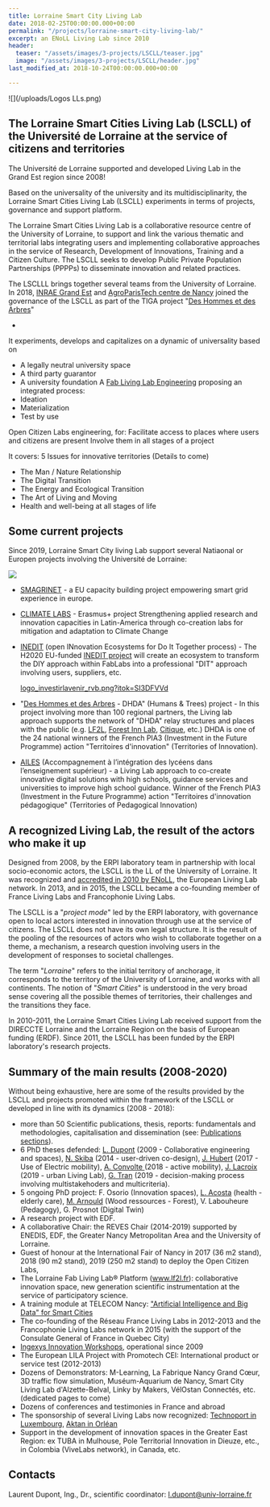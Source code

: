 ```yaml
---
title: Lorraine Smart City Living Lab
date: 2018-02-25T00:00:00.000+00:00
permalink: "/projects/lorraine-smart-city-living-lab/"
excerpt: an ENoLL Living Lab since 2010
header:
  teaser: "/assets/images/3-projects/LSCLL/teaser.jpg"
  image: "/assets/images/3-projects/LSCLL/header.jpg"
last_modified_at: 2018-10-24T00:00:00.000+00:00

---
```

![](/uploads/Logos LLs.png)

## The Lorraine Smart Cities Living Lab (LSCLL) of the Université de Lorraine at the service of citizens and territories

The Université de Lorraine supported and developed Living Lab in the Grand Est region since 2008!

Based on the universality of the university and its multidisciplinarity, the Lorraine Smart Cities Living Lab (LSCLL) experiments in terms of projects, governance and support platform.

The Lorraine Smart Cities Living Lab is a collaborative resource centre of the University of Lorraine, to support and link the various thematic and territorial labs integrating users and implementing collaborative approaches in the service of Research, Development of Innovations, Training and a Citizen Culture. The LSCLL seeks to develop Public Private Population Partnerships (PPPPs) to disseminate innovation and related practices.

The LSCLLL brings together several teams from the University of Lorraine. In 2018, [INRAE Grand Est](https://www.inrae.fr/centres/grand-est-nancy) and [AgroParisTech centre de Nancy](http://www2.agroparistech.fr/Centre-de-Nancy-733.html) joined the governance of the LSCLL as part of the TIGA project "[Des Hommes et des Arbres](https://www.deshommesetdesarbres.org/)"

* 

It experiments, develops and capitalizes on a dynamic of universality based on

* A legally neutral university space
* A third party guarantor
* A university foundation
  A [Fab Living Lab Engineering](/concept/)  proposing an integrated process:
* Ideation
* Materialization
* Test by use

Open Citizen Labs engineering, for:
Facilitate access to places where users and citizens are present
Involve them in all stages of a project

It covers: 5 Issues for innovative territories (Details to come)

* The Man / Nature Relationship
* The Digital Transition
* The Energy and Ecological Transition
* The Art of Living and Moving
* Health and well-being at all stages of life

## Some current projects

Since 2019, Lorraine Smart City living Lab support several Natiaonal or Europen projects involving the Université de Lorraine:

![](/uploads/eu_flag-2015.jpg)

* [SMAGRINET](https://www.smagrinet.eu/) - a EU capacity building project empowering smart grid experience in europe.
* [CLIMATE LABS](https://erpi.univ-lorraine.fr/projects/Climatelabs/) - Erasmus+ project Strengthening applied research and innovation capacities in Latin-America through co-creation labs for mitigation and adaptation to Climate Change
* [INEDIT](https://erpi.univ-lorraine.fr/projects/INEDIT/) (open INnovation Ecosystems for Do It Together process) - The H2020 EU-funded [INEDIT project](https://www.inedit-project.eu/project/) will create an ecosystem to transform the DIY approach within FabLabs into a professional "DIT" approach involving users, suppliers, etc.

  [logo_investirlavenir_rvb.png?itok=SI3DFVVd](https://www.gouvernement.fr/sites/default/files/styles/illustration-centre/public/contenu/illustration/2018/10/logo_investirlavenir_rvb.png?itok=SI3DFVVd "logo_investirlavenir_rvb.png?itok=SI3DFVVd")
* "[Des Hommes et des Arbres](https://www.deshommesetdesarbres.org/) - DHDA" (Humans & Trees) project - In this project involving more than 100 regional partners, the Living lab approach supports the network of "DHDA" relay structures and places with the public (e.g. [LF2L](http://lf2l.fr), [Forest Inn Lab](https://factuel.univ-lorraine.fr/node/13837), [Citique](https://www.citique.fr/), etc.) DHDA is one of the 24 national winners of the French PIA3 (Investment in the Future Programme) action "Territoires d'innovation" (Territories of Innovation).
* [AILES](https://erpi.univ-lorraine.fr/projects/Ailes/) (Accompagnement à l’intégration des lycéens dans l’enseignement supérieur) - a Living Lab approach to co-create innovative digital solutions with high schools, guidance services and universities to improve high school guidance. Winner of the French PIA3 (Investment in the Future Programme) action "Territoires d'innovation pédagogique" (Territories of Pedagogical Innovation)

## A recognized Living Lab, the result of the actors who make it up

Designed from 2008, by the ERPI laboratory team in partnership with local socio-economic actors, the LSCLL is the LL of the University of Lorraine. It was recognized and [accredited in 2010 by ENoLL](https://enoll.org/network/living-labs/?livinglab=lorraine-smart-cities-living-lab), the European Living Lab network. In 2013, and in 2015, the LSCLL became a co-founding member of France Living Labs and Francophonie Living Labs.

The LSCLL is a "_project mode_" led by the ERPI laboratory, with governance open to local actors interested in innovation through use at the service of citizens. The LSCLL does not have its own legal structure. It is the result of the pooling of the resources of actors who wish to collaborate together on a theme, a mechanism, a research question involving users in the development of responses to societal challenges.

The term "_Lorraine_" refers to the initial territory of anchorage, it corresponds to the territory of the University of Lorraine, and works with all continents.
The notion of "_Smart Cities_" is understood in the very broad sense covering all the possible themes of territories, their challenges and the transitions they face.

In 2010-2011, the Lorraine Smart Cities Living Lab received support from the DIRECCTE Lorraine and the Lorraine Region on the basis of European funding (ERDF). Since 2011, the LSCLL has been funded by the ERPI laboratory's research projects.

## Summary of the main results (2008-2020)

Without being exhaustive, here are some of the results provided by the LSCLL and projects promoted within the framework of the LSCLL or developed in line with its dynamics (2008 - 2018):

* more than 50 Scientific publications, thesis, reports: fundamentals and methodologies, capitalisation and dissemination (see: [Publications sections](http://lf2l.fr/publications/)).
* 6 PhD theses defended: [L. Dupont](http://www.theses.fr/2009INPL069N) (2009 - Collaborative engineering and spaces), [N. Skiba](http://www.theses.fr/2014LORR0027) (2014 - user-driven co-design), [J. Hubert](http://www.theses.fr/2017LORR0083) (2017 - Use of Electric mobility), [A. Convolte ](http://www.theses.fr/2018LORR0243)(2018 - active mobility), [J. Lacroix](http://www.theses.fr/2019LORR0185) (2019 - urban Living Lab), [G. Tran](http://www.theses.fr/2019LORR0168) (2019 - decision-making process involving multistakehoders and multicriteria).
* 5 ongoing PhD project: F. Osorio (Innovation spaces), [L. Acosta](https://erpi.univ-lorraine.fr/people/Linda-Acosta/) (health - elderly care), [M. Arnould](https://erpi.univ-lorraine.fr/people/Maxence-Arnould/) (Wood ressources - Forest), V. Labouheure (Pedagogy), G. Prosnot (Digital Twin)
* A research project with EDF.
* A collaborative Chair: the REVES Chair (2014-2019) supported by ENEDIS, EDF, the Greater Nancy Metropolitan Area and the University of Lorraine.
* Guest of honour at the International Fair of Nancy in 2017 (36 m2 stand), 2018 (90 m2 stand), 2019 (250 m2 stand) to deploy the Open Citizen Labs,
* The Lorraine Fab Living Lab® Platform (www.lf2l.fr): collaborative innovation space, new generation scientific instrumentation at the service of participatory science.
* A training module at TELECOM Nancy: ["Artificial Intelligence and Big Data" for Smart Cities](http://iamd-mom.telecomnancy.univ-lorraine.fr/)
* The co-founding of the Réseau France Living Labs in 2012-2013 and the Francophonie Living Labs network in 2015 (with the support of the Consulate General of France in Quebec City)
* [Ingexys Innovation Workshops](http://masterprojter.wixsite.com/lesaiu), operational since 2009
* The European LILA Project with Promotech CEI: International product or service test (2012-2013)
* Dozens of Demonstrators: M-Learning, La Fabrique Nancy Grand Cœur, 3D traffic flow simulation, Muséum-Aquarium de Nancy, Smart City Living Lab d'Alzette-Belval, Linky by Makers, VélOstan Connectés, etc. (dedicated pages to come)
* Dozens of conferences and testimonies in France and abroad
* The sponsorship of several Living Labs now recognized: [Technoport in Luxembourg](https://enoll.org/network/living-labs/?livinglab=technoport-living-lab-luxembourg), [Aktan in Orléan](https://aktan.fr/living-lab/)
* Support in the development of innovation spaces in the Greater East Region: ex TUBA in Mulhouse, Pole Territorial Innovation in Dieuze, etc., in Colombia (ViveLabs network), in Canada, etc.

## Contacts

Laurent Dupont, Ing., Dr., scientific coordinator: l.dupont@univ-lorraine.fr